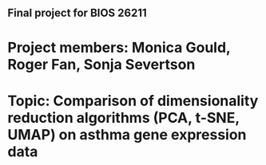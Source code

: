## Final project for BIOS 26211
# Project members: Monica Gould, Roger Fan, Sonja Severtson
# Topic: Comparison of dimensionality reduction algorithms (PCA, t-SNE, UMAP) on asthma gene expression data
